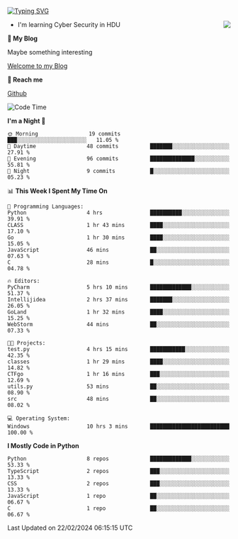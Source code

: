 [![Typing SVG](https://readme-typing-svg.herokuapp.com?font=Fira+Code&pause=1000&random=false&width=450&height=60&lines=Hello+%F0%9F%91%8B%F0%9F%8F%BB;I'm+JBNRZ)](https://git.io/typing-svg)

<a href="#">
  <img align="right" src="https://github-readme-stats.vercel.app/api?username=JBNRZ&show_icons=true&bg_color=15,f2f7fd,E0EAFC" />
</a>

- I'm learning Cyber Security in HDU

 **🌱 My Blog**

Maybe something interesting

[Welcome to my Blog](https://jbnrz.com.cn/)

 **💬 Reach me** 

[Github](https://github.com/JBNRZ)


<!--START_SECTION:waka-->
![Code Time](http://img.shields.io/badge/Code%20Time-331%20hrs%2044%20mins-blue)

**I'm a Night 🦉** 

```text
🌞 Morning                19 commits          ███░░░░░░░░░░░░░░░░░░░░░░   11.05 % 
🌆 Daytime                48 commits          ███████░░░░░░░░░░░░░░░░░░   27.91 % 
🌃 Evening                96 commits          ██████████████░░░░░░░░░░░   55.81 % 
🌙 Night                  9 commits           █░░░░░░░░░░░░░░░░░░░░░░░░   05.23 % 
```


📊 **This Week I Spent My Time On** 

```text
💬 Programming Languages: 
Python                   4 hrs               ██████████░░░░░░░░░░░░░░░   39.91 % 
CLASS                    1 hr 43 mins        ████░░░░░░░░░░░░░░░░░░░░░   17.10 % 
Go                       1 hr 30 mins        ████░░░░░░░░░░░░░░░░░░░░░   15.05 % 
JavaScript               46 mins             ██░░░░░░░░░░░░░░░░░░░░░░░   07.63 % 
C                        28 mins             █░░░░░░░░░░░░░░░░░░░░░░░░   04.78 % 

🔥 Editors: 
PyCharm                  5 hrs 10 mins       █████████████░░░░░░░░░░░░   51.37 % 
Intellijidea             2 hrs 37 mins       ███████░░░░░░░░░░░░░░░░░░   26.05 % 
GoLand                   1 hr 32 mins        ████░░░░░░░░░░░░░░░░░░░░░   15.25 % 
WebStorm                 44 mins             ██░░░░░░░░░░░░░░░░░░░░░░░   07.33 % 

🐱‍💻 Projects: 
test.py                  4 hrs 15 mins       ███████████░░░░░░░░░░░░░░   42.35 % 
classes                  1 hr 29 mins        ████░░░░░░░░░░░░░░░░░░░░░   14.82 % 
CTFgo                    1 hr 16 mins        ███░░░░░░░░░░░░░░░░░░░░░░   12.69 % 
utils.py                 53 mins             ██░░░░░░░░░░░░░░░░░░░░░░░   08.90 % 
src                      48 mins             ██░░░░░░░░░░░░░░░░░░░░░░░   08.02 % 

💻 Operating System: 
Windows                  10 hrs 3 mins       █████████████████████████   100.00 % 
```

**I Mostly Code in Python** 

```text
Python                   8 repos             █████████████░░░░░░░░░░░░   53.33 % 
TypeScript               2 repos             ███░░░░░░░░░░░░░░░░░░░░░░   13.33 % 
CSS                      2 repos             ███░░░░░░░░░░░░░░░░░░░░░░   13.33 % 
JavaScript               1 repo              ██░░░░░░░░░░░░░░░░░░░░░░░   06.67 % 
C                        1 repo              ██░░░░░░░░░░░░░░░░░░░░░░░   06.67 % 
```




 Last Updated on 22/02/2024 06:15:15 UTC
<!--END_SECTION:waka-->
